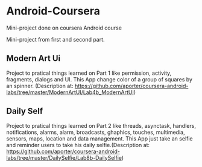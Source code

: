 # Android-Coursera
Mini-project done on coursera Android course

Mini-project from first and second part.

## Modern Art Ui
Project to pratical things learned on Part 1 like permission, activity, fragments, dialogs and UI. This App change color of a group of squares by an spinner. (Description at: https://github.com/aporter/coursera-android-labs/tree/master/ModernArtUI/Lab4b_ModernArtUI)

## Daily Self
Project to pratical things learned on Part 2 like threads, asynctask, handlers, notifications, alarms, alarm, broadcasts, ghaphics, touches, multimedia, sensors, maps, location and data management. This App just take an selfie and reminder users to take his daily selfie.(Description at: https://github.com/aporter/coursera-android-labs/tree/master/DailySelfie/Lab8b-DailySelfie)
